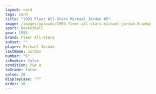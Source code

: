 ```yaml
---
layout: card
tags: card
title: "1993 Fleer All-Stars Michael Jordan #5"
image: /images/uploads/1993-fleer-all-stars-michael-jordan-8.webp
sport: Basketball
year: 1993
brand: Fleer All-Stars
subset: ""
player: Michael Jordan
lastName: Jordan
number: "5"
isRookie: false
condition: PSA 8
toGrade: false
value: 28
displayCase: "7"
order: 10
---
```


